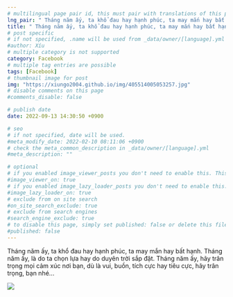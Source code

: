 ```yaml
---
# multilingual page pair id, this must pair with translations of this page. (This name must be unique)
lng_pair: " Tháng năm ấy, ta khổ đau hay hạnh phúc, ta may mắn hay bất hạnh "
title: " Tháng năm ấy, ta khổ đau hay hạnh phúc, ta may mắn hay bất hạnh "
# post specific
# if not specified, .name will be used from _data/owner/[language].yml
#author: Xíu
# multiple category is not supported
category: Facebook
# multiple tag entries are possible
tags: [Facebook]
# thumbnail image for post
img: "https://xiungo2004.github.io/img/405514005053257.jpg"
# disable comments on this page
#comments_disable: false

# publish date
date: 2022-09-13 14:30:50 +0900

# seo
# if not specified, date will be used.
#meta_modify_date: 2022-02-10 08:11:06 +0900
# check the meta_common_description in _data/owner/[language].yml
#meta_description: ""

# optional
# if you enabled image_viewer_posts you don't need to enable this. This is only if image_viewer_posts = false
#image_viewer_on: true
# if you enabled image_lazy_loader_posts you don't need to enable this. This is only if image_lazy_loader_posts = false
#image_lazy_loader_on: true
# exclude from on site search
#on_site_search_exclude: true
# exclude from search engines
#search_engine_exclude: true
# to disable this page, simply set published: false or delete this file
#published: false
---
```


<!-- outline-start -->

Tháng năm ấy, ta khổ đau hay hạnh phúc, ta may mắn hay bất hạnh.
Tháng năm ấy, là do ta chọn lựa hay do duyên trời sắp đặt.
Tháng năm ấy, hãy trân trọng mọi cảm xúc nơi bạn, dù là vui, buồn, tích cực hay tiêu cực, hãy trân trọng, bạn nhé...

<!-- outline-end -->

<img src= "https://xiungo2004.github.io/img/405514005053257.jpg">